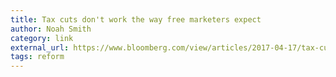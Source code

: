 ```yaml
---
title: Tax cuts don't work the way free marketers expect
author: Noah Smith
category: link
external_url: https://www.bloomberg.com/view/articles/2017-04-17/tax-cuts-don-t-work-the-way-free-marketers-expect
tags: reform
---
```

